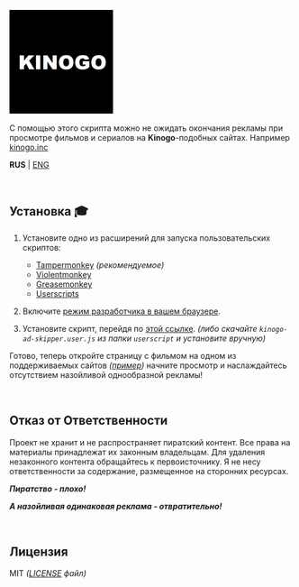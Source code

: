 ![Image](/assets/favicon.png)

С помощью этого скрипта можно не ожидать окончания рекламы при просмотре фильмов и сериалов на **Kinogo**-подобных сайтах. Например [kinogo.inc](https://kinogo.inc/)

**RUS** | [ENG](README.eng.md)

<br>

## Установка 🎓

1. Установите одно из расширений для запуска пользовательских скриптов:

    - [Tampermonkey](https://www.tampermonkey.net/) _(рекомендуемое)_
    - [Violentmonkey](https://violentmonkey.github.io/)
    - [Greasemonkey](https://www.greasespot.net/)
    - [Userscripts](https://github.com/quoid/userscripts)

2. Включите [режим разработчика в вашем браузере](https://www.tampermonkey.net/faq.php?locale=ru#Q209).
3. Установите скрипт, перейдя по [этой ссылке](https://github.com/olegfour3/Kinogo-AD-skipper/raw/main/userscript/kinogo-ad-skipper.user.js). _(либо скачайте `kinogo-ad-skipper.user.js` из папки `userscript` и установите вручную)_

Готово, теперь откройте страницу с фильмом на одном из поддерживаемых сайтов _([пример](https://kinogo.inc/films/15-sverhestestvennoe-1-sezon-2024.html))_ начните просмотр и наслаждайтесь отсутствием назойливой однообразной рекламы!

<br>

## Отказ от Ответственности

Проект не хранит и не распространяет пиратский контент. Все права на материалы принадлежат их законным владельцам. Для удаления незаконного контента обращайтесь к первоисточнику. Я не несу ответственности за содержание, размещенное на сторонних ресурсах.



**_Пиратство - плохо!_**

**_А назойливая одинаковая реклама - отвратительно!_**

<br>

## Лицензия

MIT _([LICENSE](https://github.com/olegfour3/Kinogo-AD-skipper/blob/main/LICENSE) файл)_
